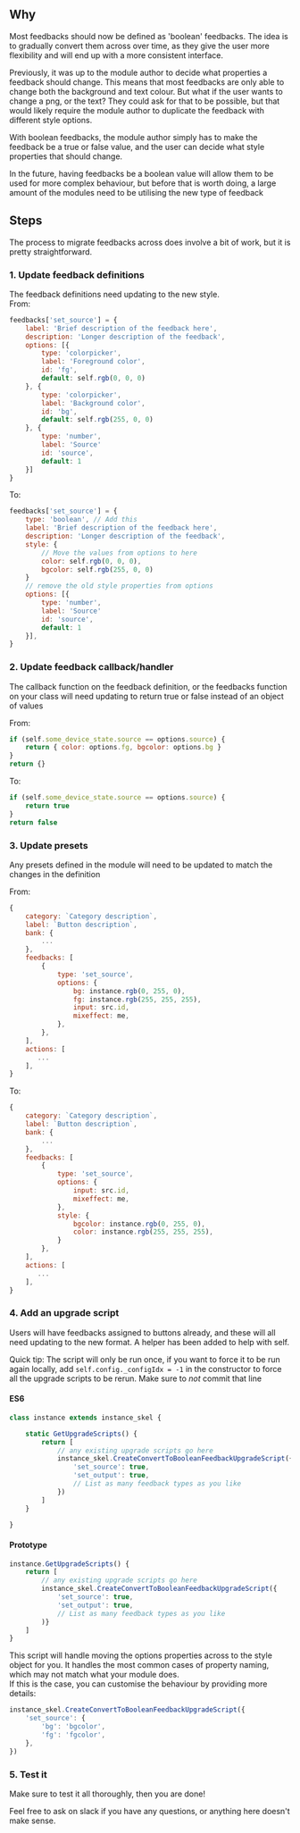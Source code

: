 ## Why

Most feedbacks should now be defined as 'boolean' feedbacks. The idea is to gradually convert them across over time, as they give the user more flexibility and will end up with a more consistent interface.

Previously, it was up to the module author to decide what properties a feedback should change. This means that most feedbacks are only able to change both the background and text colour. But what if the user wants to change a png, or the text? They could ask for that to be possible, but that would likely require the module author to duplicate the feedback with different style options. 

With boolean feedbacks, the module author simply has to make the feedback be a true or false value, and the user can decide what style properties that should change.

In the future, having feedbacks be a boolean value will allow them to be used for more complex behaviour, but before that is worth doing, a large amount of the modules need to be utilising the new type of feedback

## Steps

The process to migrate feedbacks across does involve a bit of work, but it is pretty straightforward.

### 1. Update feedback definitions
The feedback definitions need updating to the new style.  
From:
```javascript
feedbacks['set_source'] = {
    label: 'Brief description of the feedback here',
    description: 'Longer description of the feedback',
    options: [{
        type: 'colorpicker',
        label: 'Foreground color',
        id: 'fg',
        default: self.rgb(0, 0, 0)
    }, {
        type: 'colorpicker',
        label: 'Background color',
        id: 'bg',
        default: self.rgb(255, 0, 0)
    }, {
        type: 'number',
        label: 'Source'
        id: 'source',
        default: 1
    }]
}
```
To:
```js
feedbacks['set_source'] = {
    type: 'boolean', // Add this
    label: 'Brief description of the feedback here',
    description: 'Longer description of the feedback',
    style: {
        // Move the values from options to here
        color: self.rgb(0, 0, 0),
        bgcolor: self.rgb(255, 0, 0)
    }
    // remove the old style properties from options
    options: [{
        type: 'number',
        label: 'Source'
        id: 'source',
        default: 1
    }],
}
```

### 2. Update feedback callback/handler
The callback function on the feedback definition, or the feedbacks function on your class will need updating to return true or false instead of an object of values

From:
```js
if (self.some_device_state.source == options.source) {
    return { color: options.fg, bgcolor: options.bg }
}
return {}
```
To:
```js
if (self.some_device_state.source == options.source) {
    return true
}
return false
```

### 3. Update presets
Any presets defined in the module will need to be updated to match the changes in the definition

From:
```js
{
    category: `Category description`,
    label: `Button description`,
    bank: {
        ...
    },
    feedbacks: [
        {
            type: 'set_source',
            options: {
                bg: instance.rgb(0, 255, 0),
                fg: instance.rgb(255, 255, 255),
                input: src.id,
                mixeffect: me,
            },
        },
    ],
    actions: [
       ...
    ],
}
```
To:
```js
{
    category: `Category description`,
    label: `Button description`,
    bank: {
        ...
    },
    feedbacks: [
        {
            type: 'set_source',
            options: {
                input: src.id,
                mixeffect: me,
            },
            style: {
                bgcolor: instance.rgb(0, 255, 0),
                color: instance.rgb(255, 255, 255),
            }
        },
    ],
    actions: [
       ...
    ],
}
```

### 4. Add an upgrade script
Users will have feedbacks assigned to buttons already, and these will all need updating to the new format. A helper has been added to help with self.

Quick tip: The script will only be run once, if you want to force it to be run again locally, add `self.config._configIdx = -1` in the constructor to force all the upgrade scripts to be rerun. Make sure to *not* commit that line

#### ES6
```js
class instance extends instance_skel {

	static GetUpgradeScripts() {
		return [
			// any existing upgrade scripts go here
			instance_skel.CreateConvertToBooleanFeedbackUpgradeScript({
				'set_source': true,
				'set_output': true,
				// List as many feedback types as you like
			})
		]
	}

}
```

#### Prototype
```js
instance.GetUpgradeScripts() {
	return [
		// any existing upgrade scripts go here
		instance_skel.CreateConvertToBooleanFeedbackUpgradeScript({
			'set_source': true,
			'set_output': true,
			// List as many feedback types as you like
		)}
	]
}
```

This script will handle moving the options properties across to the style object for you.
It handles the most common cases of property naming, which may not match what your module does.  
If this is the case, you can customise the behaviour by providing more details:


```js
instance_skel.CreateConvertToBooleanFeedbackUpgradeScript({
    'set_source': {
        'bg': 'bgcolor',
        'fg': 'fgcolor',
    },
})
```

### 5. Test it
Make sure to test it all thoroughly, then you are done!

Feel free to ask on slack if you have any questions, or anything here doesn't make sense.